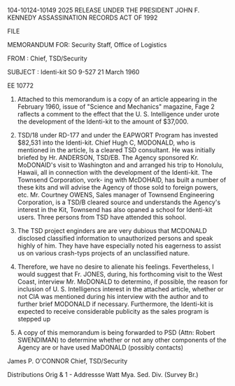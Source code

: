 104-10124-10149 2025 RELEASE UNDER THE PRESIDENT JOHN F. KENNEDY ASSASSINATION RECORDS ACT OF 1992

FILE

MEMORANDUM FOR: Security Staff, Office of Logistics

FROM : Chief, TSD/Security

SUBJECT : Identi-kit SO 9-527
  21 March 1960

 EE 10772

1. Attached to this memorandum is a copy of an article appearing
in the February 1960, issue of "Science and Mechanics" magazine, Fage 2
raflects a comment to the effect that the U. S. Intelligence under urote
the development of the Identi-kit to the amount of $37,000.

2. TSD/18 under RD-177 and under the EAPWORT Program has invested
$82,531 into the Identi-kit. Chief Hugh C, MODONALD, who is mentioned
in the article, Is a cleared TSD consultant. He was initially briefed by
Hr. ANDERSON, TSD/EB. The Agency sponsored Kr. MoDONAID's visit to
Washington and and arranged his trip to Honolulu, Hawaii, all in connection
with the development of the Identi-kit. The Townsend Corporation, vork-
ing with McDOHAID, has built a number of these kits and will advise the
Agency of those sold to foreign powers, etc. Mr. Courtney OWENS, Sales
manager of Townsend Engineering Corporation, is a TSD/B cleared source
and understands the Agency's interest in the Kit, Townsend has also opaned
a school for Identi-kit users. Three persons from TSD have attended this
sohool.

3. The TSD project enginders are are very dubious that MCDONALD disclosed
classified information to unauthorized persons and speak highly of him.
They have have especially noted his eagerness to assist us on various crash-typs
projects of an unclassified nature.

4. Therefore, we have no desire to alienate his feelings. Fevertheless,
I would suggest that Fr. JONES, during, his forthcoming visit to the West
Coast, interview Mr. MoDONALD to determino, if possible, the reason for
inclusion of U. S. Intelligencs interest in the attached article, whether or
not CIA was mentioned during his interview with the author and to further
brief MODONALD if necessary. Furthermore, the Identi-kit is expected to
receive considerable publicity as the sales program is stepped up

5. A copy of this memorandum is being forwarded to PSD (Attn: Robert
SWENDIMAN) to determine whether or not any other components of the Agency
are or have used MaDONALD (possibly contacts)

James P. O'CONNOR
Chief, TSD/Security

Distributions
Orig & 1 - Addressse Watt
Mya. Sed. Div. (Survey Br.)
